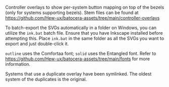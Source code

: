 Controller overlays to show per-system button mapping on top of the bezels (only for systems supporting bezels). Stem files can be found at https://github.com/Hew-ux/batocera-assets/tree/main/controller-overlays

To batch-export the SVGs automatically in a folder on Windows, you can utilize the `ink.bat` batch file. Ensure that you have Inkscape installed before attempting this. Place `ink.bat` in the same folder as all the SVGs you want to export and just double-click it.

`outline` uses the Comfortaa font; `solid` uses the Entangled font. Refer to https://github.com/Hew-ux/batocera-assets/tree/main/fonts for more information.

Systems that use a duplicate overlay have been symlinked. The oldest system of the duplicates is the original.
